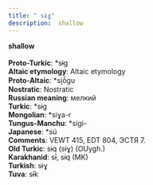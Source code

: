 ```yaml
---
title: " sɨɣ"
description:  shallow
---
```

<strong> shallow</strong><br><br>
<strong>Proto-Turkic</strong>:  *sɨg<br>
<strong>Altaic etymology</strong>:  Altaic etymology<br>
<strong> Proto-Altaic</strong>:  *si̯ŏ́gu<br>
<strong>Nostratic</strong>:  Nostratic<br>
<strong>Russian meaning</strong>:  мелкий<br>
<strong>Turkic</strong>:  *sɨg<br>
<strong>Mongolian</strong>:  *siɣa-r<br>
<strong>Tungus-Manchu</strong>:  *sigi-<br>
<strong>Japanese</strong>:  *sú<br>
<strong>Comments</strong>:  VEWT 415, EDT 804, ЭСТЯ 7.<br>
<strong>Old Turkic</strong>:  sɨq (sɨɣ) (OUygh.)<br>
<strong>Karakhanid</strong>:  sɨ̄, sɨq (MK)<br>
<strong>Turkish</strong>:  sɨɣ<br>
<strong>Tuva</strong>:  sɨ̄k<br>


